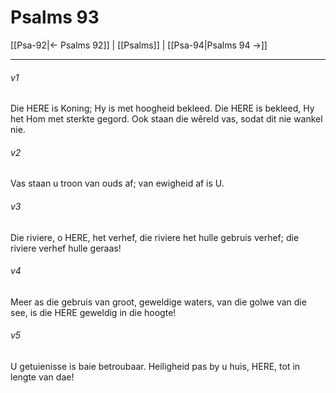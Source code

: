 # Psalms 93

[[Psa-92|← Psalms 92]] | [[Psalms]] | [[Psa-94|Psalms 94 →]]
***

###### v1
Die HERE is Koning; Hy is met hoogheid bekleed. Die HERE is bekleed, Hy het Hom met sterkte gegord. Ook staan die wêreld vas, sodat dit nie wankel nie. 
###### v2
Vas staan u troon van ouds af; van ewigheid af is U. 
###### v3
Die riviere, o HERE, het verhef, die riviere het hulle gebruis verhef; die riviere verhef hulle geraas! 
###### v4
Meer as die gebruis van groot, geweldige waters, van die golwe van die see, is die HERE geweldig in die hoogte! 
###### v5
U getuienisse is baie betroubaar. Heiligheid pas by u huis, HERE, tot in lengte van dae! 
